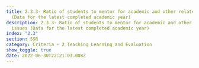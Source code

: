 ```yaml
---
title: 2.3.3- Ratio of students to mentor for academic and other related issues
  (Data for the latest completed academic year)
description: 2.3.3- Ratio of students to mentor for academic and other related
  issues (Data for the latest completed academic year)
index: "2.3"
section: SSR
category: Criteria - 2 Teaching Learning and Evaluation
show_toggle: true
date: 2022-06-30T22:21:03.008Z
---
```


